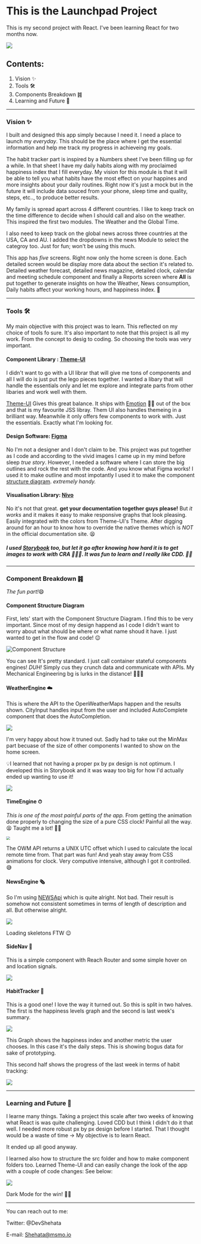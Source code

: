 # This is the Launchpad Project

This is my second project with React. I've been learning React for two months now. 

![](https://raw.githubusercontent.com/ms-mousa/Launchpad/master/Demos/localhost_3000_home.png)

## Contents:

1. Vision ✨
2. Tools 🛠
3. Components Breakdown ䷦
4. Learning and Future 🚀

___

### Vision ✨

I built and designed this app simply because I need it. I need a place to launch my *everyday*. This should be the place where I get the essential information and help me track my progress in achieveing my goals. 

The habit tracker part is inspired by a Numbers sheet I've been filling up for a while. In that sheet I have my daily habits along with my proclaimed happiness index that I fill everyday. My vision for this module is that it will be able to tell you what habits have the most effect on your happines and more insights about your daily routines. Right now it's just a mock but in the future it will include data souced from your phone, sleep time and quality, steps, etc.., to produce better results.

My family is spread apart across 4 different countries. I like to keep track on the time difference to decide when I should call and also on the weather. This inspired the first two modules. The Weather and the Global Time. 

I also need to keep track on the global news across three countries at the USA, CA and AU. I added the dropdowns in the news Module to select the categroy too. Just for fun; won't be using this much. 

This app has *five* screens. Right now only the home screen is done. Each detailed screen would be display more data about the section it's related to. Detailed weather forecast, detailed news magazine, detailed clock, calendar and meeting schedule component and finally a Reports screen where __All__ is put together to generate insights on how the Weather, News consumption, Daily habits affect your working hours, and happiness index. 🤯

---

### Tools 🛠

My main objective with this project was to learn. This reflected on my choice of tools fo sure. It's also important to note that this project is all my work. From the concept to desig to coding. So choosing the tools was very important. 

#### Component Library : [Theme-UI](https://theme-ui.com/)

I didn't want to go with a UI librar that will give me tons of components and all I will do is just put the lego pieces together. I wanted a libary that will handle the essentials only and let me explore and integrate parts from other libaries and work well with them.

[Theme-UI](https://theme-ui.com/) Gives this great balance. It ships with [Emotion](https://emotion.sh/docs/introduction) 👩‍🎤 out of the box and that is my favourite JSS libray. Them UI also handles themeing in a brilliant way. Meanwhile it only offers few components to work with. Just the essentials. Exactly what I'm looking for. 

#### Design Software: [Figma](www.figma.com)

No I'm not a designer and I don't claim to be. This project was put together as I code and according to the vivid images I came up in my mind before sleep *true story*. However, I needed a software where I can store the big outlines and rock the rest with the code. And you know what Figma works! I used it to make outline and most impotantly I used it to make the component [structure diagram](https://www.figma.com/file/BUCuTqQ7D5xxfJNG9FHTi9/Dash?node-id=23%3A0). *extremely handy.* 

#### Visualisation Library: [Nivo](https://nivo.rocks/)

No it's not that great. **get your documentation together guys please!** But *it works* and it makes it easy to make responsive graphs that look pleasing. Easily integrated with the colors from Theme-UI's Theme. After digging around for an hour to know how to override the native themes which is *NOT* in the official documentation site. 😫

##### I used [Storybook](https://storybook.js.org/) too, but let it go after knowing how hard it is to get images to work with CRA 🤷🏻‍♂️. It was fun to learn and I really like CDD. 👌🏻

---

### Component Breakdown ䷦

*The fun part!*😄

#### Component Structure Diagram

First, lets' start with the Component Structure Diagram. I find this to be very important. Since most of my design happend as I code I didn't want to worry about what should be where or what name shoud it have. I just wanted to get in the flow and code! 😉

![Component Structure](https://raw.githubusercontent.com/ms-mousa/Launchpad/master/Demos/Component%20Diagram.png)

You can see It's pretty standard. I just call container stateful components engines! *DUH!* Simply cus they crunch data and communicate with APIs. My Mechanical Engineering bg is lurks in the distance! 🤷🏻‍♂️

#### WeatherEngine ☁️

This is where the API to the OpenWeatherMaps happen and the results shown. CityInput handles input from the user and included AutoComplete component that does the AutoCompletion. 

![](https://raw.githubusercontent.com/ms-mousa/Launchpad/master/Demos/WeatherEngine%20Test-smallsize.gif)

I'm very happy about how it truned out. Sadly had to take out the MinMax part becuase of the size of other components I wanted to show on the home screen.

💡I learned that not having a proper px by px design is not optimum. I developed this in Storybook and it was waay too big for how I'd actually ended up wanting to use it! 

![](https://raw.githubusercontent.com/ms-mousa/Launchpad/master/Demos/WeatherBlock.-smallgif.gif)

#### TimeEngine ⏱

*This is one of the most painful parts of the app.* From getting the animation done properly to changing the size of a pure CSS clock! Painful all the way. 😫  Taught me a lot! 💪🏻

<img src="https://github.com/ms-mousa/Launchpad/blob/master/Demos/TimeEngine-smallsize.gif?raw=true" style="zoom:60%;" align='center'/>

The OWM API returns a UNIX UTC offset which I used to calculate the local remote time from. That part was fun! And yeah stay away from CSS animations for clock. Very computive intensive, although I got it controlled. 😅

#### NewsEngine 🗞

So I'm using [NEWSApi](https://newsapi.org/) which is quite alright. Not bad. Their result is somehow not consistent sometimes in terms of length of description and all. But otherwise alright. 

![](https://github.com/ms-mousa/Launchpad/blob/master/Demos/NewsEngine-Small.gif?raw=true)

Loading skeletons FTW 😉

#### SideNav 🧭

This is a simple component with Reach Router and some simple hover on and location signals. 

![](https://raw.githubusercontent.com/ms-mousa/Launchpad/master/Demos/SideNav.gif)

#### HabitTracker 📝

This is a good one! I love the way it turned out. So this is split in two halves. The first is the happiness levels graph and the second is last week's summary. 

![](https://raw.githubusercontent.com/ms-mousa/Launchpad/master/Demos/HabitsTracker.gif)

This Graph shows the happiness index and another metric the user chooses. In this case it's the daily steps. This is showing bogus data for sake of prototyping. 

This second half shows the progress of the last week in terms of habit tracking: 

![](https://raw.githubusercontent.com/ms-mousa/Launchpad/master/Demos/Weeks%20Summary.gif)

---

### Learning and Future 🚀

I learne many things. Taking a project this scale after two weeks of knowing what React is was quite challenging. Loved CDD but I think I didn't do it that well. I needed more robust px by px design before I started. That I thought would be a waste of time -> My objective is to learn React. 

It ended up all good anyway. 

I learned also how to structure the src folder and how to make component folders too. Learned Theme-UI and can easily change the look of the app with a couple of code changes: See below:

![](https://raw.githubusercontent.com/ms-mousa/Launchpad/master/Demos/localhost_3000_home-Dark.png)

Dark Mode for the win! 💪🏻

---

You can reach out to me:

Twitter: @DevShehata

E-mail: Shehata@msmo.io